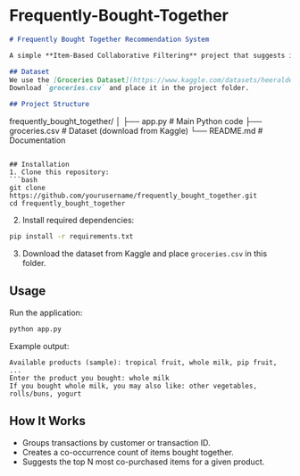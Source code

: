 # Frequently-Bought-Together
```markdown
# Frequently Bought Together Recommendation System

A simple **Item-Based Collaborative Filtering** project that suggests items often bought together, similar to Amazon's "Frequently Bought Together" feature.

## Dataset
We use the [Groceries Dataset](https://www.kaggle.com/datasets/heeraldedhia/groceries-dataset) from Kaggle.
Download `groceries.csv` and place it in the project folder.

## Project Structure
```

frequently\_bought\_together/
│
├── app.py                # Main Python code
├── groceries.csv         # Dataset (download from Kaggle)
└── README.md              # Documentation

````

## Installation
1. Clone this repository:
```bash
git clone https://github.com/yourusername/frequently_bought_together.git
cd frequently_bought_together
````

2. Install required dependencies:

```bash
pip install -r requirements.txt
```

3. Download the dataset from Kaggle and place `groceries.csv` in this folder.

## Usage

Run the application:

```bash
python app.py
```

Example output:

```
Available products (sample): tropical fruit, whole milk, pip fruit, ...
Enter the product you bought: whole milk
If you bought whole milk, you may also like: other vegetables, rolls/buns, yogurt
```

## How It Works

* Groups transactions by customer or transaction ID.
* Creates a co-occurrence count of items bought together.
* Suggests the top N most co-purchased items for a given product.
